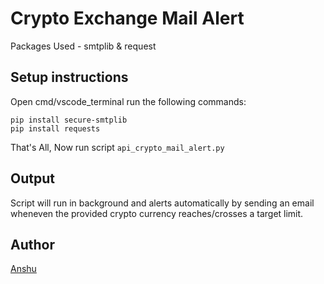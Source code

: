 # Crypto Exchange Mail Alert

Packages Used - smtplib & request

## Setup instructions

Open cmd/vscode_terminal run the following commands:
```
pip install secure-smtplib
pip install requests
```
That's All, Now run script ```api_crypto_mail_alert.py``` 

## Output

Script will run in background and alerts automatically by sending an email wheneven the provided crypto currency reaches/crosses a target limit.

## Author

[Anshu](https://github.com/anshu189)
